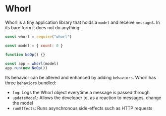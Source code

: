 # Whorl

Whorl is a tiny application library that holds a `model` and receive `message`s. In its bare form it does not do anything:

```js
const whorl = require("whorl")

const model = { count: 0 }

function NoOp() {}

const app = whorl(model)
app.run(new NoOp())
```

Its behavior can be altered and enhanced by adding `behaviors`. Whorl has three `behaviors` bundled:
- `log`: Logs the Whorl object everytime a message is passed through
- `updateModel`: Allows the developer to, as a reaction to messages, change the model
- `runEffects`: Runs asynchronous side-effects such as HTTP requests
